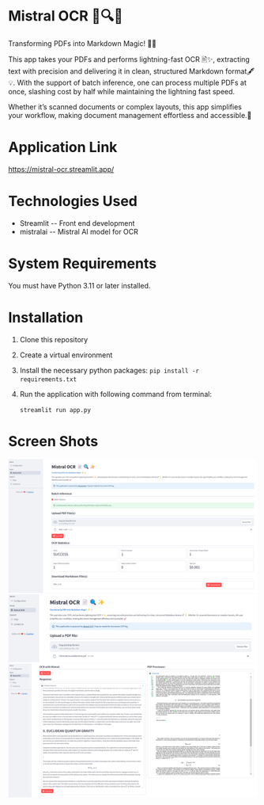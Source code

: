 # Mistral OCR 📄🔍✨
Transforming PDFs into Markdown Magic! 🌟📄

This app takes your PDFs and performs lightning-fast OCR 🖹✨, extracting text with precision and delivering it in clean, 
structured Markdown format🖋️💡. With the support of batch inference, one can process multiple PDFs at once, slashing 
cost by half while maintaining the lightning fast speed.

Whether it’s scanned documents or complex layouts, this app simplifies your workflow, making document management 
effortless and accessible.🚀

# Application Link
https://mistral-ocr.streamlit.app/

# Technologies Used
* Streamlit -- Front end development
* mistralai -- Mistral AI model for OCR
   
# System Requirements
You must have Python 3.11 or later installed.

# Installation
1. Clone this repository
2. Create a virtual environment
3. Install the necessary python packages:
   `pip install -r requirements.txt`
4. Run the application with following command from terminal:

   `streamlit run app.py`

# Screen Shots
![img_2.png](screenshots/img_2.png)
![img.png](screenshots/img.png)
![img_1.png](screenshots/img_1.png)
